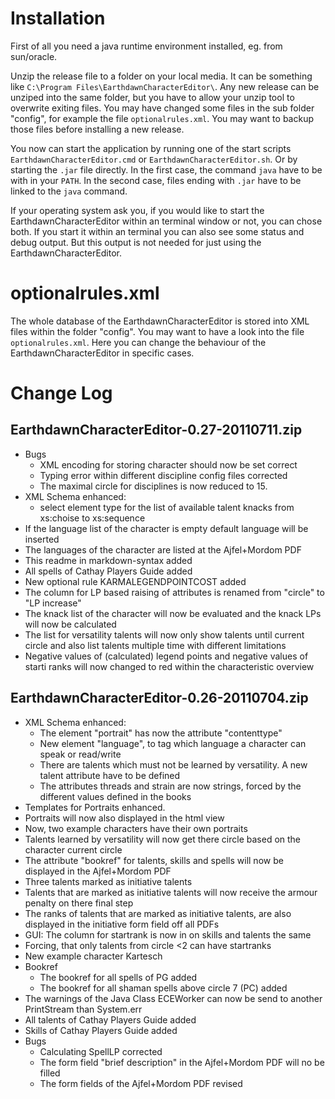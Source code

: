 # Installation #
First of all you need a java runtime environment installed, eg. from sun/oracle.

Unzip the release file to a folder on your local media. It can be something like `C:\Program Files\EarthdawnCharacterEditor\`. Any new release can be unziped into the same folder, but you have to allow your unzip tool to overwrite exiting files. You may have changed some files in the sub folder "config", for example the file `optionalrules.xml`. You may want to backup those files before installing a new release.

You now can start the application by running one of the start scripts `EarthdawnCharacterEditor.cmd` or `EarthdawnCharacterEditor.sh`. Or by starting the `.jar` file directly. In the first case, the command `java` have to be with in your `PATH`. In the second case, files ending with `.jar` have to be linked to the `java` command.

If your operating system ask you, if you would like to start the EarthdawnCharacterEditor within an terminal window or not, you can chose both. If you start it within an terminal you can also see some status and debug output. But this output is not needed for just using the EarthdawnCharacterEditor.


# optionalrules.xml #
The whole database of the EarthdawnCharacterEditor is stored into XML files within the folder "config". You may want to have a look into the file `optionalrules.xml`. Here you can change the behaviour of the EarthdawnCharacterEditor in specific cases.


# Change Log #
## EarthdawnCharacterEditor-0.27-20110711.zip ##
+ Bugs
	+ XML encoding for storing character should now be set correct
	+ Typing error within different discipline config files corrected
	+ The maximal circle for disciplines is now reduced to 15.
+ XML Schema enhanced:
	+ select element type for the list of available talent knacks from xs:choise to xs:sequence
+ If the language list of the character is empty default language will be inserted
+ The languages of the character are listed at the Ajfel+Mordom PDF
+ This readme in markdown-syntax added
+ All spells of Cathay Players Guide added
+ New optional rule KARMALEGENDPOINTCOST added
+ The column for LP based raising of attributes is renamed from "circle" to "LP increase"
+ The knack list of the character will now be evaluated and the knack LPs will now be calculated
+ The list for versatility talents will now only show talents until current circle and also list talents multiple time with different limitations
+ Negative values of (calculated) legend points and negative values of starti ranks will now changed to red within the characteristic overview
## EarthdawnCharacterEditor-0.26-20110704.zip ##
+ XML Schema enhanced:
	- The element "portrait" has now the attribute "contenttype"
	- New element "language", to tag which language a character can speak or read/write
	- There are talents which must not be learned by versatility. A new talent attribute have to be defined
	- The attributes threads and strain are now strings, forced by the different values defined in the books
+ Templates for Portraits enhanced.
+ Portraits will now also displayed in the html view
+ Now, two example characters have their own portraits
+ Talents learned by versatility will now get there circle based on the character current circle
+ The attribute "bookref" for talents, skills and spells will now be displayed in the Ajfel+Mordom PDF
+ Three talents marked as initiative talents
+ Talents that are marked as initiative talents will now receive the armour penalty on there final step
+ The ranks of talents that are marked as initiative talents, are also displayed in the initiative form field off all PDFs
+ GUI: The column for startrank is now in on skills and talents the same
+ Forcing, that only talents from circle <2 can have startranks
+ New example character Kartesch
+ Bookref
	- The bookref for all spells of PG added
	- The bookref for all shaman spells above circle 7 (PC) added
+ The warnings of the Java Class ECEWorker can now be send to another PrintStream than System.err
+ All talents of Cathay Players Guide added
+ Skills of Cathay Players Guide added
+ Bugs
	- Calculating SpellLP corrected
	- The form field "brief description" in the Ajfel+Mordom PDF will no be filled
	- The form fields of the Ajfel+Mordom PDF revised
